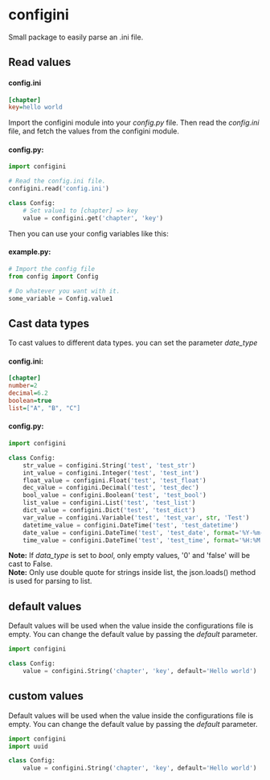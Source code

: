 # configini
Small package to easily parse an .ini file.

## Read values
#### config.ini
```ini
[chapter]
key=hello world
```
Import the configini module into your _config.py_ file.
Then read the _config.ini_ file, 
and fetch the values from the configini module.
#### config.py:
```python
import configini

# Read the config.ini file.
configini.read('config.ini')

class Config:
    # Set value1 to [chapter] => key
    value = configini.get('chapter', 'key')

```
Then you can use your config variables like this:
#### example.py:
```python
# Import the config file
from config import Config

# Do whatever you want with it.
some_variable = Config.value1
```

## Cast data types
To cast values to different data types. you can set the parameter _date_type_
#### config.ini:
```ini
[chapter]
number=2
decimal=6.2
boolean=true
list=["A", "B", "C"]
```

#### config.py:
```python
import configini

class Config:
    str_value = configini.String('test', 'test_str')
    int_value = configini.Integer('test', 'test_int')
    float_value = configini.Float('test', 'test_float')
    dec_value = configini.Decimal('test', 'test_dec')
    bool_value = configini.Boolean('test', 'test_bool')
    list_value = configini.List('test', 'test_list')
    dict_value = configini.Dict('test', 'test_dict')
    var_value = configini.Variable('test', 'test_var', str, 'Test')
    datetime_value = configini.DateTime('test', 'test_datetime')
    date_value = configini.DateTime('test', 'test_date', format='%Y-%m-%d')
    time_value = configini.DateTime('test', 'test_time', format='%H:%M')
```

**Note:** If _data_type_ is set to _bool_, only empty values, '0' and 'false' will be cast to False.\
**Note:** Only use double quote for strings inside list, the json.loads() method is used for parsing to list.

## default values
Default values will be used when the value inside the configurations file is empty.
You can change the default value by passing the _default_ parameter.
```python
import configini

class Config:
    value = configini.String('chapter', 'key', default='Hello world')
```

## custom values
Default values will be used when the value inside the configurations file is empty.
You can change the default value by passing the _default_ parameter.
```python
import configini
import uuid

class Config:
    value = configini.String('chapter', 'key', default='Hello world')
```